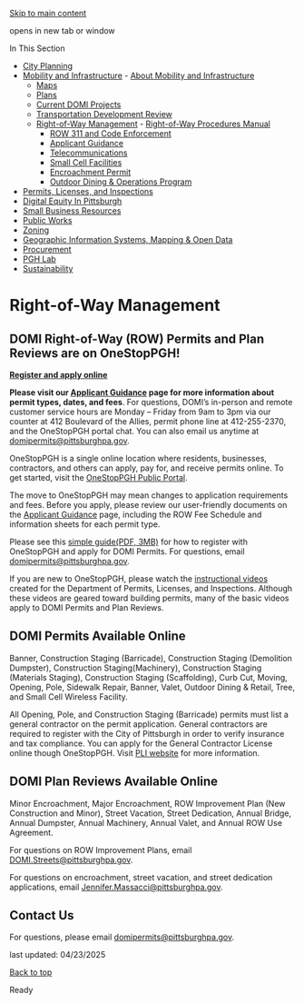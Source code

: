 [Skip to main content](https://www.pittsburghpa.gov/Business-Development/Mobility-and-Infrastructure/Right-of-Way-Management#main-content)

opens in new tab or window

In This Section

- [City Planning](https://www.pittsburghpa.gov/Business-Development/City-Planning)
- [Mobility and Infrastructure](https://www.pittsburghpa.gov/Business-Development/Mobility-and-Infrastructure)  - [About Mobility and Infrastructure](https://www.pittsburghpa.gov/Business-Development/Mobility-and-Infrastructure/About-Mobility-and-Infrastructure)
  - [Maps](https://www.pittsburghpa.gov/Business-Development/Mobility-and-Infrastructure/Maps)
  - [Plans](https://www.pittsburghpa.gov/Business-Development/Mobility-and-Infrastructure/Plans)
  - [Current DOMI Projects](https://www.pittsburghpa.gov/Business-Development/Mobility-and-Infrastructure/Current-DOMI-Projects)
  - [Transportation Development Review](https://www.pittsburghpa.gov/Business-Development/Mobility-and-Infrastructure/Transportation-Development-Review)
  - [Right-of-Way Management](https://www.pittsburghpa.gov/Business-Development/Mobility-and-Infrastructure/Right-of-Way-Management)    - [Right-of-Way Procedures Manual](https://www.pittsburghpa.gov/Business-Development/Mobility-and-Infrastructure/Right-of-Way-Management/Right-of-Way-Procedures-Manual)
    - [ROW 311 and Code Enforcement](https://www.pittsburghpa.gov/Business-Development/Mobility-and-Infrastructure/Right-of-Way-Management/ROW-311-and-Code-Enforcement)
    - [Applicant Guidance](https://www.pittsburghpa.gov/Business-Development/Mobility-and-Infrastructure/Right-of-Way-Management/Applicant-Guidance)
    - [Telecommunications](https://www.pittsburghpa.gov/Business-Development/Mobility-and-Infrastructure/Right-of-Way-Management/Telecommunications)
    - [Small Cell Facilities](https://www.pittsburghpa.gov/Business-Development/Mobility-and-Infrastructure/Right-of-Way-Management/Small-Cell-Facilities)
    - [Encroachment Permit](https://www.pittsburghpa.gov/Business-Development/Mobility-and-Infrastructure/Right-of-Way-Management/Encroachment-Permit)
    - [Outdoor Dining & Operations Program](https://www.pittsburghpa.gov/Business-Development/Mobility-and-Infrastructure/Right-of-Way-Management/Outdoor-Dining-Operations-Program)
- [Permits, Licenses, and Inspections](https://www.pittsburghpa.gov/Business-Development/Permits-Licenses-and-Inspections)
- [Digital Equity In Pittsburgh](https://www.pittsburghpa.gov/Business-Development/Digital-Equity-In-Pittsburgh)
- [Small Business Resources](https://www.pittsburghpa.gov/Business-Development/Small-Business-Resources)
- [Public Works](https://www.pittsburghpa.gov/Business-Development/Public-Works)
- [Zoning](https://www.pittsburghpa.gov/Business-Development/Zoning)
- [Geographic Information Systems, Mapping & Open Data](https://www.pittsburghpa.gov/Business-Development/Geographic-Information-Systems-Mapping-Open-Data)
- [Procurement](https://www.pittsburghpa.gov/Business-Development/Procurement)
- [PGH Lab](https://www.pittsburghpa.gov/Business-Development/PGH-Lab)
- [Sustainability](https://www.pittsburghpa.gov/Business-Development/Sustainability)

# Right-of-Way Management

## DOMI Right-of-Way (ROW) Permits and Plan Reviews are on OneStopPGH!

**[Register and apply online](https://onestoppgh.pittsburghpa.gov/pghprod/pub/lms/Login.aspx)**

**Please visit our [Applicant Guidance](https://www.pittsburghpa.gov/Business-Development/Mobility-and-Infrastructure/Right-of-Way-Management/Applicant-Guidance) page for more information about permit types, dates, and fees**. For questions, DOMI’s in-person and remote customer service hours are Monday – Friday from 9am to 3pm via our counter at 412 Boulevard of the Allies, permit phone line at 412-255-2370, and the OneStopPGH portal chat. You can also email us anytime at [domipermits@pittsburghpa.gov](mailto:domipermits@pittsburghpa.gov).

OneStopPGH is a single online location where residents, businesses, contractors, and others can apply, pay for, and receive permits online. To get started, visit the [OneStopPGH Public Portal](https://onestoppgh.pittsburghpa.gov/pghprod/pub/lms/Login.aspx).

The move to OneStopPGH may mean changes to application requirements and fees. Before you apply, please review our user-friendly documents on the [Applicant Guidance](https://www.pittsburghpa.gov/Business-Development/Mobility-and-Infrastructure/Right-of-Way-Management/Applicant-Guidance) page, including the ROW Fee Schedule and information sheets for each permit type.

Please see this [simple guide(PDF, 3MB)](https://www.pittsburghpa.gov/files/assets/city/v/1/domi/documents/9509_applying_for_domi_permits_onestoppgh.pdf) for how to register with OneStopPGH and apply for DOMI Permits. For questions, email domipermits@pittsburghpa.gov.

If you are new to OneStopPGH, please watch the [instructional videos](https://www.pittsburghpa.gov/Business-Development/Permits-Licenses-and-Inspections/OneStopPGH/OneStopPGH-Tutorials) created for the Department of Permits, Licenses, and Inspections. Although these videos are geared toward building permits, many of the basic videos apply to DOMI Permits and Plan Reviews.

## DOMI Permits Available Online

Banner, Construction Staging (Barricade), Construction Staging (Demolition Dumpster), Construction Staging(Machinery), Construction Staging (Materials Staging), Construction Staging (Scaffolding), Curb Cut, Moving, Opening, Pole, Sidewalk Repair, Banner, Valet, Outdoor Dining & Retail, Tree, and Small Cell Wireless Facility.

All Opening, Pole, and Construction Staging (Barricade) permits must list a general contractor on the permit application. General contractors are required to register with the City of Pittsburgh in order to verify insurance and tax compliance. You can apply for the General Contractor License online though OneStopPGH. Visit [PLI website](https://www.pittsburghpa.gov/Business-Development/Permits-Licenses-and-Inspections/Licenses/Contractor-Licenses/General-Contractor-Licenses) for more information.

## DOMI Plan Reviews Available Online

Minor Encroachment, Major Encroachment, ROW Improvement Plan (New Construction and Minor), Street Vacation, Street Dedication, Annual Bridge, Annual Dumpster, Annual Machinery, Annual Valet, and Annual ROW Use Agreement.

For questions on ROW Improvement Plans, email [DOMI.Streets@pittsburghpa.gov](mailto:DOMI.Streets@pittsburghpa.gov).

For questions on encroachment, street vacation, and street dedication applications, email [Jennifer.Massacci@pittsburghpa.gov](mailto:Jennifer.Massacci@pittsburghpa.gov).

## Contact Us

For questions, please email [domipermits@pittsburghpa.gov](mailto:domipermits@pittsburghpa.gov).

last updated: 04/23/2025

[Back to top](https://www.pittsburghpa.gov/Business-Development/Mobility-and-Infrastructure/Right-of-Way-Management#body-top)

Ready
